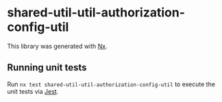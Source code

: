# shared-util-util-authorization-config-util

This library was generated with [Nx](https://nx.dev).

## Running unit tests

Run `nx test shared-util-util-authorization-config-util` to execute the unit tests via [Jest](https://jestjs.io).
